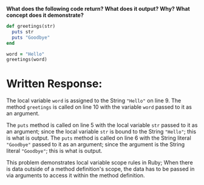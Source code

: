 **What does the following code return? What does it output? Why? What concept does it demonstrate?**

```ruby
def greetings(str)
  puts str
  puts "Goodbye"
end

word = "Hello"
greetings(word)
```

# Written Response:

The local variable `word` is assigned to the String `"Hello"` on line 9. The method `greetings` is called on line 10 with the variable `word` passed to it as an argument.

The `puts` method is called on line 5 with the local variable `str` passed to it as an argument; since the local variable `str` is bound to the String `"Hello"`; this is what is output. The `puts` method is called on line 6 with the String literal `"Goodbye"` passed to it as an argument; since the argument is the String literal `"Goodbye"`; this is what is output.

This problem demonstrates local variable scope rules in Ruby; When there is data outside of a method definition's scope, the data has to be passed in via arguments to access it within the method definition.





